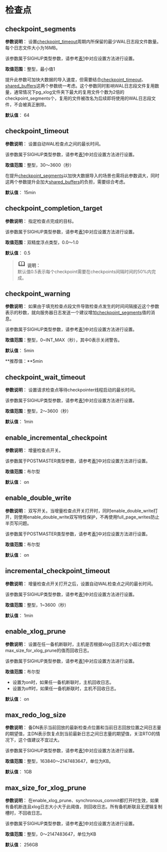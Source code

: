 # 检查点

## checkpoint\_segments<a name="zh-cn_topic_0237124708_zh-cn_topic_0059778936_sbadc77895e6643b882a5e7557e405373"></a>

**参数说明**： 设置[checkpoint\_timeout](#zh-cn_topic_0237124708_zh-cn_topic_0059778936_s880baa9f9b594980afbbe95fb8a77182)周期内所保留的最少WAL日志段文件数量。每个日志文件大小为16MB。

该参数属于SIGHUP类型参数，请参考[表1](重设参数.md#zh-cn_topic_0237121562_zh-cn_topic_0059777490_t91a6f212010f4503b24d7943aed6d846)中对应设置方法进行设置。

**取值范围**：整型，最小值1

提升此参数可加快大数据的导入速度，但需要结合[checkpoint\_timeout](#zh-cn_topic_0237124708_zh-cn_topic_0059778936_s880baa9f9b594980afbbe95fb8a77182)、[shared\_buffers](内存-21.md#zh-cn_topic_0283136786_zh-cn_topic_0237124699_zh-cn_topic_0059777577_s55a43fb6d0464430a59031671b37cd07)这两个参数统一考虑。这个参数同时影响WAL日志段文件复用数量，通常情况下pg\_xlog文件夹下最大的复用文件个数为2倍的checkpoint\_segments个，复用的文件被改名为后续即将使用的WAL日志段文件，不会被真正删除。

**默认值**： 64

## checkpoint\_timeout<a name="zh-cn_topic_0237124708_zh-cn_topic_0059778936_s880baa9f9b594980afbbe95fb8a77182"></a>

**参数说明**： 设置自动WAL检查点之间的最长时间。

该参数属于SIGHUP类型参数，请参考[表1](重设参数.md#zh-cn_topic_0237121562_zh-cn_topic_0059777490_t91a6f212010f4503b24d7943aed6d846)中对应设置方法进行设置。

**取值范围**：整型，30～3600（秒）

在提升[checkpoint\_segments](#zh-cn_topic_0237124708_zh-cn_topic_0059778936_sbadc77895e6643b882a5e7557e405373)以加快大数据导入的场景也需将此参数调大，同时这两个参数提升会加大[shared\_buffers](内存-21.md#zh-cn_topic_0283136786_zh-cn_topic_0237124699_zh-cn_topic_0059777577_s55a43fb6d0464430a59031671b37cd07)的负担，需要综合考虑。

**默认值**： 15min

## checkpoint\_completion\_target<a name="zh-cn_topic_0237124708_zh-cn_topic_0059778936_sd67ca552ee804a42b3db43f6f376fe4a"></a>

**参数说明**： 指定检查点完成的目标。

该参数属于SIGHUP类型参数，请参考[表1](重设参数.md#zh-cn_topic_0237121562_zh-cn_topic_0059777490_t91a6f212010f4503b24d7943aed6d846)中对应设置方法进行设置。

**取值范围**：双精度浮点类型，0.0～1.0

**默认值**： 0.5

>![](public_sys-resources/icon-note.png) **说明：**   
>默认值0.5表示每个checkpoint需要在checkpoints间隔时间的50%内完成。  

## checkpoint\_warning<a name="zh-cn_topic_0237124708_zh-cn_topic_0059778936_sde87a0cc424e4ff9afa70fda4a02c6b5"></a>

**参数说明**： 如果由于填充检查点段文件导致检查点发生的时间间隔接近这个参数表示的秒数，就向服务器日志发送一个建议增加[checkpoint\_segments](#zh-cn_topic_0237124708_zh-cn_topic_0059778936_sbadc77895e6643b882a5e7557e405373)值的消息。

该参数属于SIGHUP类型参数，请参考[表1](重设参数.md#zh-cn_topic_0237121562_zh-cn_topic_0059777490_t91a6f212010f4503b24d7943aed6d846)中对应设置方法进行设置。

**取值范围**：整型，0\~INT\_MAX（秒），其中0表示关闭警告。

**默认值**： 5min

**推荐值：**5min

## checkpoint\_wait\_timeout<a name="zh-cn_topic_0237124708_zh-cn_topic_0059778936_sfbbbe9801ae243cd9a7e6aac0ba41825"></a>

**参数说明**： 设置请求检查点等待checkpointer线程启动的最长时间。

该参数属于SIGHUP类型参数，请参考[表1](重设参数.md#zh-cn_topic_0237121562_zh-cn_topic_0059777490_t91a6f212010f4503b24d7943aed6d846)中对应设置方法进行设置。

**取值范围**：整型，2～3600（秒）

**默认值**： 1min

## enable\_incremental\_checkpoint<a name="zh-cn_topic_0237124708_section1574616132021"></a>

**参数说明**： 增量检查点开关。

该参数属于POSTMASTER类型参数，请参考[表1](重设参数.md#zh-cn_topic_0237121562_zh-cn_topic_0059777490_t91a6f212010f4503b24d7943aed6d846)中对应设置方法进行设置。

**取值范围**：布尔型

**默认值**： on

## enable\_double\_write<a name="zh-cn_topic_0237124708_section1127841614298"></a>

**参数说明**： 双写开关。当增量检查点开关打开时，同时enable\_double\_write打开，则使用enable\_double\_write双写特性保护，不再使用full\_page\_writes防止半页写问题。

该参数属于POSTMASTER类型参数，请参考[表1](重设参数.md#zh-cn_topic_0237121562_zh-cn_topic_0059777490_t91a6f212010f4503b24d7943aed6d846)中对应设置方法进行设置。

**取值范围**：布尔型

**默认值**： on

## incremental\_checkpoint\_timeout<a name="zh-cn_topic_0237124708_section1932516619"></a>

**参数说明**： 增量检查点开关打开之后，设置自动WAL检查点之间的最长时间。

该参数属于SIGHUP类型参数，请参考[表1](重设参数.md#zh-cn_topic_0237121562_zh-cn_topic_0059777490_t91a6f212010f4503b24d7943aed6d846)中对应设置方法进行设置。

**取值范围**：整型，1\~3600（秒）

**默认值**： 1min

## enable_xlog_prune

**参数说明**： 设置在任一备机断联时，主机是否根据xlog日志的大小超过参数max_size_for_xlog_prune的值而回收日志。

该参数属于SIGHUP类型参数，请参考[表1](重设参数.md#zh-cn_topic_0237121562_zh-cn_topic_0059777490_t91a6f212010f4503b24d7943aed6d846)中对应设置方法进行设置。

**取值范围**：布尔型

+ 设置为on时，如果任一备机断联时，主机回收日志。
+ 设置为off时，如果任一备机断联时，主机不回收日志。

**默认值**： on

## max\_redo\_log\_size<a name="zh-cn_topic_0237124708_section162792473463"></a>

**参数说明**： 备DN表示当前回放的最新检查点位置和当前日志回放位置之间日志量的期望值，主DN表示恢复点到当前最新日志之间日志量的期望值，关注RTO的情况下，这个值建议不宜过大。

该参数属于SIGHUP类型参数，请参考[表1](重设参数.md#zh-cn_topic_0237121562_zh-cn_topic_0059777490_t91a6f212010f4503b24d7943aed6d846)中对应设置方法进行设置。

**取值范围**：整型，163840～2147483647，单位为KB。

**默认值**： 1GB

## max_size_for_xlog_prune

**参数说明**： 在enable_xlog_prune、synchronous_commit都打开时生效，如果有备机断连且xlog日志大小大于此阈值，则回收日志。所有备机断联且无逻辑复制槽时，不回收日志。

该参数属于SIGHUP类型参数，请参考[表1](重设参数.md#zh-cn_topic_0237121562_zh-cn_topic_0059777490_t91a6f212010f4503b24d7943aed6d846)中对应设置方法进行设置。

**取值范围**：整型，0～2147483647，单位为KB

**默认值**： 256GB









